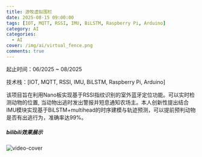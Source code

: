 ```yaml
---
title: 游牧虚拟围栏
date: 2025-08-15 09:00:00
tags: [IOT, MQTT, RSSI, IMU, BiLSTM, Raspberry Pi, Arduino]
category: AI
categories:
  - AI
cover: /img/ai/virtual_fence.png
comments: true
---
```


起止时间：06/2025 ~ 08/2025 

技术栈：[IOT, MQTT, RSSI, IMU, BiLSTM, Raspberry Pi, Arduino]

该项目旨在利用Nano板实现基于RSSI指纹识别的室外蓝牙定位功能。可以实时检测动物的位置, 当动物出逃时发出警报并短息通知农场主。本人创新性提出结合IMU模块实现基于BiLSTM+multihead的时序建模与轨迹预测，可以提前预判动物是否有出逃行为，准确率达99%。 

<div class="row">
  <div class="col-lg-12"><!-- title -->
    <h5 class="trm-mb-40 trm-mt-20 trm-title-with-divider">bilibili效果展示<span data-number="05"></span></h5>
  </div>
  <div class="col-lg-12"><!-- video -->
    <div class="trm-video trm-scroll-animation">
      <div class="trm-video-content trm-overlay"><img src="/img/ai/virtual_fence.png" alt="video-cover">
        <div class="trm-button-puls"></div>
        <a href="https://www.bilibili.com/video/BV1iGW2zPE1a/" class="trm-play-button" target="_blank"><i class="fas fa-play"></i></a></div>
    </div>
    <!-- video end --></div>
</div>

<script src="https://cdn.jsdelivr.net/npm/twikoo@1.6.38/dist/twikoo.all.min.js"></script>
<script>twikoo.init({el: '#twikoo',envId: 'https://comment.jinhongcai.work'})</script>

